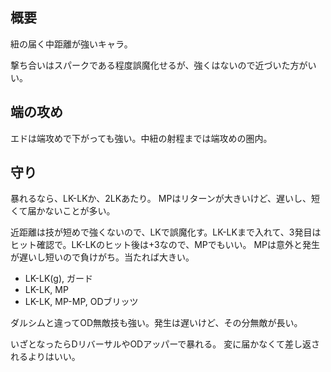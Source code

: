 ## 概要

紐の届く中距離が強いキャラ。

撃ち合いはスパークである程度誤魔化せるが、強くはないので近づいた方がいい。

## 端の攻め

エドは端攻めで下がっても強い。中紐の射程までは端攻めの圏内。

## 守り

暴れるなら、LK-LKか、2LKあたり。
MPはリターンが大きいけど、遅いし、短くて届かないことが多い。

近距離は技が短めで強くないので、LKで誤魔化す。LK-LKまで入れて、3発目はヒット確認で。LK-LKのヒット後は+3なので、MPでもいい。
MPは意外と発生が遅いし短いので負けがち。当たれば大きい。

- LK-LK(g), ガード
- LK-LK, MP
- LK-LK, MP-MP, ODブリッツ

ダルシムと違ってOD無敵技も強い。発生は遅いけど、その分無敵が長い。

いざとなったらDリバーサルやODアッパーで暴れる。
変に届かなくて差し返されるよりはいい。
